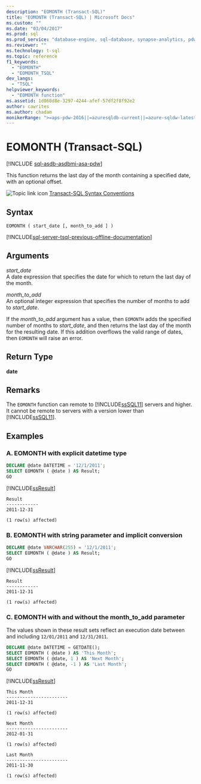 ```yaml
---
description: "EOMONTH (Transact-SQL)"
title: "EOMONTH (Transact-SQL) | Microsoft Docs"
ms.custom: ""
ms.date: "03/04/2017"
ms.prod: sql
ms.prod_service: "database-engine, sql-database, synapse-analytics, pdw"
ms.reviewer: ""
ms.technology: t-sql
ms.topic: reference
f1_keywords: 
  - "EOMONTH"
  - "EOMONTH_TSQL"
dev_langs: 
  - "TSQL"
helpviewer_keywords: 
  - "EOMONTH function"
ms.assetid: 1d060d8e-3297-4244-afef-57df2f8f92e2
author: cawrites
ms.author: chadam
monikerRange: ">=aps-pdw-2016||=azuresqldb-current||=azure-sqldw-latest||>=sql-server-2016||>=sql-server-linux-2017||=azuresqldb-mi-current"
---
```

# EOMONTH (Transact-SQL)
[!INCLUDE [sql-asdb-asdbmi-asa-pdw](../../includes/applies-to-version/sql-asdb-asdbmi-asa-pdw.md)]

This function returns the last day of the month containing a specified date, with an optional offset.  
  
 ![Topic link icon](../../database-engine/configure-windows/media/topic-link.gif "Topic link icon") [Transact-SQL Syntax Conventions](../../t-sql/language-elements/transact-sql-syntax-conventions-transact-sql.md)  
  
## Syntax  
  
```syntaxsql
EOMONTH ( start_date [, month_to_add ] )  
```  
  
[!INCLUDE[sql-server-tsql-previous-offline-documentation](../../includes/sql-server-tsql-previous-offline-documentation.md)]

## Arguments
*start_date*  
A date expression that specifies the date for which to return the last day of the month.  
  
*month_to_add*  
An optional integer expression that specifies the number of months to add to *start_date*.  
  
If the *month_to_add* argument has a value, then `EOMONTH` adds the specified number of months to *start_date*, and then returns the last day of the month for the resulting date. If this addition overflows the valid range of dates, then `EOMONTH` will raise an error.  
  
## Return Type  
 **date**  
  
## Remarks  
The `EOMONTH` function can remote to [!INCLUDE[ssSQL11](../../includes/sssql11-md.md)] servers and higher. It cannot be remote to servers with a version lower than [!INCLUDE[ssSQL11](../../includes/sssql11-md.md)].  
  
## Examples  
  
### A. EOMONTH with explicit datetime type  
  
```sql 
DECLARE @date DATETIME = '12/1/2011';  
SELECT EOMONTH ( @date ) AS Result;  
GO  
```

[!INCLUDE[ssResult](../../includes/ssresult-md.md)]  
  
```  
Result  
------------  
2011-12-31  
  
(1 row(s) affected)  
```  

### B. EOMONTH with string parameter and implicit conversion  
  
```sql
DECLARE @date VARCHAR(255) = '12/1/2011';  
SELECT EOMONTH ( @date ) AS Result;  
GO  
```  
  
[!INCLUDE[ssResult](../../includes/ssresult-md.md)]  
  
```  
Result  
------------  
2011-12-31  
  
(1 row(s) affected)  
```  
  
### C. EOMONTH with and without the month_to_add parameter  
  
The values shown in these result sets reflect an execution date between and including `12/01/2011` and `12/31/2011`.

```sql  
DECLARE @date DATETIME = GETDATE();  
SELECT EOMONTH ( @date ) AS 'This Month';  
SELECT EOMONTH ( @date, 1 ) AS 'Next Month';  
SELECT EOMONTH ( @date, -1 ) AS 'Last Month';  
GO  
```  
  
 [!INCLUDE[ssResult](../../includes/ssresult-md.md)]  
  
```  
This Month  
-----------------------  
2011-12-31  
  
(1 row(s) affected)  
  
Next Month  
-----------------------  
2012-01-31  
  
(1 row(s) affected)  
  
Last Month  
-----------------------  
2011-11-30  
  
(1 row(s) affected)  
```
